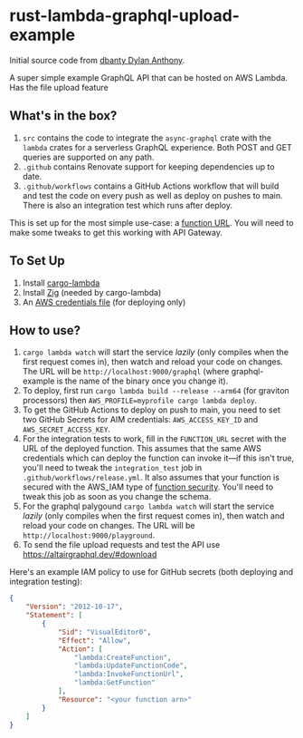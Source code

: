 # rust-lambda-graphql-upload-example
Initial source code from [dbanty Dylan Anthony](https://github.com/dbanty/rust-lambda-graphql-example). 

A super simple example GraphQL API that can be hosted on AWS Lambda. Has the file upload feature

## What's in the box?

1. `src` contains the code to integrate the `async-graphql` crate with the `lambda` crates for a serverless GraphQL experience. Both POST and GET queries are supported on any path.
2. `.github` contains Renovate support for keeping dependencies up to date.
3. `.github/workflows` contains a GitHub Actions workflow that will build and test the code on every push as well as deploy on pushes to main. There is also an integration test which runs after deploy.

This is set up for the most simple use-case: a [function URL](https://docs.aws.amazon.com/lambda/latest/dg/lambda-urls.html). You will need to make some tweaks to get this working with API Gateway.

## To Set Up

1. Install [cargo-lambda](https://www.cargo-lambda.info/guide/getting-started.html)
2. Install [Zig](https://ziglang.org/download/) (needed by cargo-lambda)
3. An [AWS credentials file](https://docs.aws.amazon.com/cli/latest/userguide/cli-configure-files.html) (for deploying only)

## How to use?

1. `cargo lambda watch` will start the service _lazily_ (only compiles when the first request comes in), then watch and reload your code on changes. The URL will be `http://localhost:9000/graphql` (where graphql-example is the name of the binary once you change it).
2. To deploy, first run `cargo lambda build --release --arm64` (for graviton processors) then `AWS_PROFILE=myprofile cargo lambda deploy`.
3. To get the GitHub Actions to deploy on push to main, you need to set two GitHub Secrets for AIM credentials: `AWS_ACCESS_KEY_ID` and `AWS_SECRET_ACCESS_KEY`.
4. For the integration tests to work, fill in the `FUNCTION_URL` secret with the URL of the deployed function. This assumes that the same AWS credentials which can deploy the function can invoke it—if this isn't true, you'll need to tweak the `integration_test` job in `.github/workflows/release.yml`. It also assumes that your function is secured with the AWS_IAM type of [function security](https://docs.aws.amazon.com/lambda/latest/dg/urls-auth.html). You'll need to tweak this job as soon as you change the schema.
5. For the graphql palygound `cargo lambda watch` will start the service _lazily_ (only compiles when the first request comes in), then watch and reload your code on changes. The URL will be `http://localhost:9000/playground`.
6. To send the file upload requests and test the API use https://altairgraphql.dev/#download

Here's an example IAM policy to use for GitHub secrets (both deploying and integration testing):

```json
{
    "Version": "2012-10-17",
    "Statement": [
        {
            "Sid": "VisualEditor0",
            "Effect": "Allow",
            "Action": [
                "lambda:CreateFunction",
                "lambda:UpdateFunctionCode",
                "lambda:InvokeFunctionUrl",
                "lambda:GetFunction"
            ],
            "Resource": "<your function arn>"
        }
    ]
}
```
